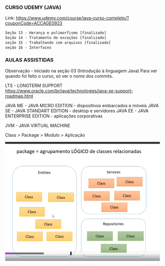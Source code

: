 ### CURSO UDEMY (JAVA)

Link: https://www.udemy.com/course/java-curso-completo/?couponCode=ACCAGE0923

```
Seção 13 - Herança e polimorfismo [finalizado]
Seção 14 - Tratamento de exceções [finalizado]
seção 15 - Trabalhando com arquivos [finalizado]
seção 16 - Interfaces

```

### AULAS ASSISTIDAS
Observação - iniciado na seção 03 (Introdução à linguagem Java)
Para ver quando foi feito o curso, só ver o nome dos commits.

LTS - LONGTERM SUPPORT
https://www.oracle.com/br/java/technologies/java-se-support-roadmap.html

JAVA ME - JAVA MICRO EDITION - dispositivos embarcados e móveis
JAVA SE - JAVA STANDART EDITION - desktop e servidores
JAVA EE - JAVA ENTERPRISE EDITION - aplicações corporativas

JVM - JAVA VIRTUAL MACHINE

Class > Package > Modulo > Aplicação

![alt text](image.png)